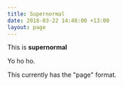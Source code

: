 ```yaml
---
title: Supernormal
date: 2018-03-22 14:48:00 +13:00
layout: page
---
```


This is **supernormal**

Yo ho ho.

This currently has the "page" format.
